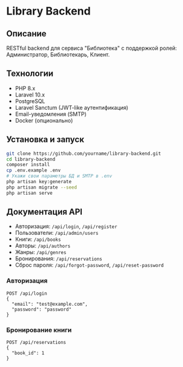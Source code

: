 # Library Backend

## Описание
RESTful backend для сервиса "Библиотека" с поддержкой ролей: Администратор, Библиотекарь, Клиент.

## Технологии
- PHP 8.x
- Laravel 10.x
- PostgreSQL
- Laravel Sanctum (JWT-like аутентификация)
- Email-уведомления (SMTP)
- Docker (опционально)

## Установка и запуск

```bash
git clone https://github.com/yourname/library-backend.git
cd library-backend
composer install
cp .env.example .env
# Укажи свои параметры БД и SMTP в .env
php artisan key:generate
php artisan migrate --seed
php artisan serve
```

## Документация API

- Авторизация: `/api/login`, `/api/register`
- Пользователи: `/api/admin/users`
- Книги: `/api/books`
- Авторы: `/api/authors`
- Жанры: `/api/genres`
- Бронирования: `/api/reservations`
- Сброс пароля: `/api/forgot-password`, `/api/reset-password`



### Авторизация

```http
POST /api/login
{
  "email": "test@example.com",
  "password": "password"
}
```

### Бронирование книги

```http
POST /api/reservations
{
  "book_id": 1
}
```



